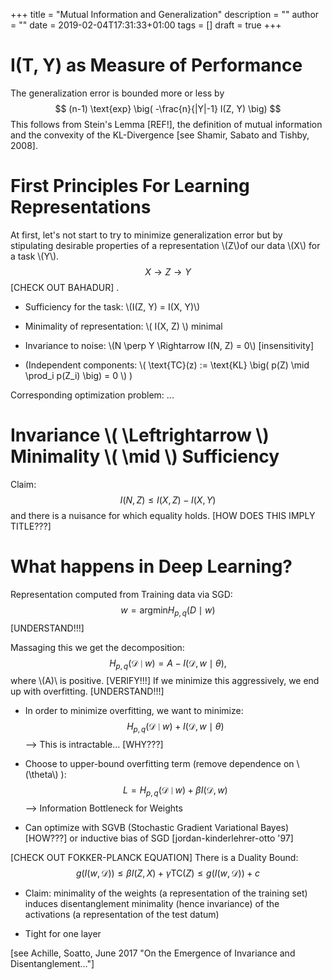 +++
title = "Mutual Information and Generalization"
description = ""
author = ""
date = 2019-02-04T17:31:33+01:00
tags = []
draft = true
+++
# I(T, Y) as Measure of Performance

The generalization error is bounded more or less by 
$$
(n-1) \text{exp} \big( -\frac{n}{|Y|-1} I(Z, Y) \big)
$$
This follows from Stein's Lemma [REF!], the definition of
 mutual information and the convexity of the KL-Divergence [see Shamir, Sabato and Tishby, 2008].

# First Principles For Learning Representations

At first, let's not start to try to minimize generalization error but by stipulating desirable properties 
of a representation \\(Z\\)of our data \\(X\\) for a task \\(Y\\).
$$
X \rightarrow Z \rightarrow Y
$$
[CHECK OUT BAHADUR]
.

* Sufficiency for the task: \\(I(Z, Y) = I(X, Y)\\)

* Minimality of representation: \\( I(X, Z) \\) minimal

* Invariance to noise: \\(N \perp Y \Rightarrow I(N, Z) = 0\\) [insensitivity]

* (Independent components: \\( \text{TC}(z) := \text{KL} \big( p(Z) \mid \prod_i p(Z_i) \big) = 0 \\) )

Corresponding optimization problem:
...

# Invariance \\( \Leftrightarrow \\) Minimality \\( \mid \\) Sufficiency

Claim: 
$$
I(N, Z) \leq I(X, Z) - I(X, Y)
$$
and there is a nuisance for which equality holds.
[HOW DOES THIS IMPLY TITLE???]

# What happens in Deep Learning?
Representation computed from Training data via SGD:
$$
w = \text{arg}\text{min} H_{p, q}(D \mid w)
$$
[UNDERSTAND!!!]

Massaging this we get the decomposition:
$$
H_{p, q} (\mathcal{D} \mid w) = A - I(\mathcal{D}, w \mid \theta),
$$
where \\(A)\\ is positive.
[VERIFY!!!]
If we minimize this aggressively, we end up with overfitting. [UNDERSTAND!!!]

* In order to minimize overfitting, we want to minimize:
$$
H_{p, q} (\mathcal{D} \mid w) + I(\mathcal{D}, w \mid \theta)
$$
--> This is intractable... [WHY???]

* Choose to upper-bound overfitting term (remove dependence on \\(\theta\\) ):
$$
L = H_{p, q}(\mathcal{D} \mid w) + \beta I(\mathcal{D}, w)
$$
--> Information Bottleneck for Weights

* Can optimize with SGVB (Stochastic Gradient Variational Bayes) [HOW???] or inductive bias of SGD
[jordan-kinderlehrer-otto '97]

[CHECK OUT FOKKER-PLANCK EQUATION]
There is a Duality Bound:
$$
g(I(w, \mathcal{D})) \leq \beta I(Z, X) + \gamma \text{TC} (Z) \leq g(I(w, \mathcal{D})) + c
$$

* Claim: minimality of the weights (a representation of the training set) induces disentanglement 
minimality (hence invariance) of the activations (a representation of the test datum)

* Tight for one layer

[see Achille, Soatto, June 2017 "On the Emergence of Invariance and Disentanglement..."]


